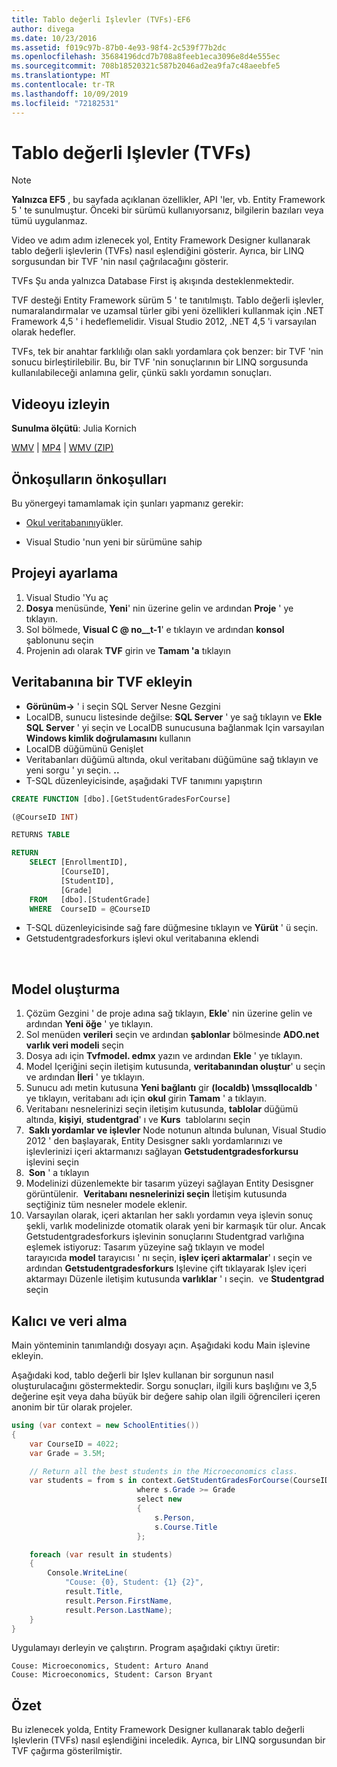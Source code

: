 ```yaml
---
title: Tablo değerli Işlevler (TVFs)-EF6
author: divega
ms.date: 10/23/2016
ms.assetid: f019c97b-87b0-4e93-98f4-2c539f77b2dc
ms.openlocfilehash: 35684196dcd7b708a8feeb1eca3096e8d4e555ec
ms.sourcegitcommit: 708b18520321c587b2046ad2ea9fa7c48aeebfe5
ms.translationtype: MT
ms.contentlocale: tr-TR
ms.lasthandoff: 10/09/2019
ms.locfileid: "72182531"
---
```

# <a name="table-valued-functions-tvfs"></a>Tablo değerli Işlevler (TVFs)
> [!NOTE]
> **Yalnızca EF5** , bu sayfada açıklanan özellikler, API 'ler, vb. Entity Framework 5 ' te sunulmuştur. Önceki bir sürümü kullanıyorsanız, bilgilerin bazıları veya tümü uygulanmaz.

Video ve adım adım izlenecek yol, Entity Framework Designer kullanarak tablo değerli işlevlerin (TVFs) nasıl eşlendiğini gösterir. Ayrıca, bir LINQ sorgusundan bir TVF 'nin nasıl çağrılacağını gösterir.

TVFs Şu anda yalnızca Database First iş akışında desteklenmektedir.

TVF desteği Entity Framework sürüm 5 ' te tanıtılmıştı. Tablo değerli işlevler, numaralandırmalar ve uzamsal türler gibi yeni özellikleri kullanmak için .NET Framework 4,5 ' i hedeflemelidir. Visual Studio 2012, .NET 4,5 'i varsayılan olarak hedefler.

TVFs, tek bir anahtar farklılığı olan saklı yordamlara çok benzer: bir TVF 'nin sonucu birleştirilebilir. Bu, bir TVF 'nin sonuçlarının bir LINQ sorgusunda kullanılabileceği anlamına gelir, çünkü saklı yordamın sonuçları.

## <a name="watch-the-video"></a>Videoyu izleyin

**Sunulma ölçütü**: Julia Kornich

[WMV](https://download.microsoft.com/download/6/0/A/60A6E474-5EF3-4E1E-B9EA-F51D2DDB446A/HDI-ITPro-MSDN-winvideo-tvf.wmv) | [MP4](https://download.microsoft.com/download/6/0/A/60A6E474-5EF3-4E1E-B9EA-F51D2DDB446A/HDI-ITPro-MSDN-mp4video-tvf.m4v) | [WMV (ZIP)](https://download.microsoft.com/download/6/0/A/60A6E474-5EF3-4E1E-B9EA-F51D2DDB446A/HDI-ITPro-MSDN-winvideo-tvf.zip)

## <a name="pre-requisites"></a>Önkoşulların önkoşulları

Bu yönergeyi tamamlamak için şunları yapmanız gerekir:

- [Okul veritabanını](~/ef6/resources/school-database.md)yükler.

- Visual Studio 'nun yeni bir sürümüne sahip

## <a name="set-up-the-project"></a>Projeyi ayarlama

1.  Visual Studio 'Yu aç
2.  **Dosya** menüsünde, **Yeni**' nin üzerine gelin ve ardından **Proje** ' ye tıklayın.
3.  Sol bölmede, **Visual C @ no__t-1**' e tıklayın ve ardından **konsol** şablonunu seçin
4.  Projenin adı olarak **TVF** girin ve **Tamam 'a** tıklayın

## <a name="add-a-tvf-to-the-database"></a>Veritabanına bir TVF ekleyin

-   **Görünüm-&gt;** ' i seçin SQL Server Nesne Gezgini
-   LocalDB, sunucu listesinde değilse: **SQL Server** ' ye sağ tıklayın ve **Ekle SQL Server** ' yi seçin ve LocalDB sunucusuna bağlanmak Için varsayılan **Windows kimlik doğrulamasını** kullanın
-   LocalDB düğümünü Genişlet
-   Veritabanları düğümü altında, okul veritabanı düğümüne sağ tıklayın ve yeni sorgu ' yı seçin. **..**
-   T-SQL düzenleyicisinde, aşağıdaki TVF tanımını yapıştırın

``` SQL
CREATE FUNCTION [dbo].[GetStudentGradesForCourse]

(@CourseID INT)

RETURNS TABLE

RETURN
    SELECT [EnrollmentID],
           [CourseID],
           [StudentID],
           [Grade]
    FROM   [dbo].[StudentGrade]
    WHERE  CourseID = @CourseID
```

-   T-SQL düzenleyicisinde sağ fare düğmesine tıklayın ve **Yürüt** ' ü seçin.
-   Getstudentgradesforkurs işlevi okul veritabanına eklendi

 

## <a name="create-a-model"></a>Model oluşturma

1.  Çözüm Gezgini ' de proje adına sağ tıklayın, **Ekle**' nin üzerine gelin ve ardından **Yeni öğe** ' ye tıklayın.
2.  Sol menüden **verileri** seçin ve ardından **şablonlar** bölmesinde **ADO.net varlık veri modeli** seçin
3.  Dosya adı için **Tvfmodel. edmx** yazın ve ardından **Ekle** ' ye tıklayın.
4.  Model Içeriğini seçin iletişim kutusunda, **veritabanından oluştur**' u seçin ve ardından **İleri** ' ye tıklayın.
5.  Sunucu adı metin kutusuna **Yeni bağlantı** gir **(localdb) \\mssqllocaldb** ' ye tıklayın, veritabanı adı için **okul** girin **Tamam** ' a tıklayın.
6.  Veritabanı nesnelerinizi seçin iletişim kutusunda, **tablolar** düğümü altında, **kişiyi**, **studentgrad**' ı ve **Kurs**  tablolarını seçin
7.   **Saklı yordamlar ve işlevler** Node notunun altında bulunan, Visual Studio 2012 ' den başlayarak, Entity Desisgner saklı yordamlarınızı ve işlevlerinizi içeri aktarmanızı sağlayan **Getstudentgradesforkursu** işlevini seçin
8.   **Son** ' a tıklayın
9.  Modelinizi düzenlemekte bir tasarım yüzeyi sağlayan Entity Desisgner görüntülenir.  **Veritabanı nesnelerinizi seçin** İletişim kutusunda seçtiğiniz tüm nesneler modele eklenir.
10. Varsayılan olarak, içeri aktarılan her saklı yordamın veya işlevin sonuç şekli, varlık modelinizde otomatik olarak yeni bir karmaşık tür olur. Ancak Getstudentgradesforkurs işlevinin sonuçlarını Studentgrad varlığına eşlemek istiyoruz: Tasarım yüzeyine sağ tıklayın ve model tarayıcıda **model** tarayıcısı ' nı seçin, **işlev içeri aktarmalar**' ı seçin ve ardından **Getstudentgradesforkurs** Işlevine çift tıklayarak Işlev içeri aktarmayı Düzenle iletişim kutusunda **varlıklar** ' ı seçin.  ve **Studentgrad** seçin

## <a name="persist-and-retrieve-data"></a>Kalıcı ve veri alma

Main yönteminin tanımlandığı dosyayı açın. Aşağıdaki kodu Main işlevine ekleyin.

Aşağıdaki kod, tablo değerli bir Işlev kullanan bir sorgunun nasıl oluşturulacağını göstermektedir. Sorgu sonuçları, ilgili kurs başlığını ve 3,5 değerine eşit veya daha büyük bir değere sahip olan ilgili öğrencileri içeren anonim bir tür olarak projeler.

``` csharp
using (var context = new SchoolEntities())
{
    var CourseID = 4022;
    var Grade = 3.5M;

    // Return all the best students in the Microeconomics class.
    var students = from s in context.GetStudentGradesForCourse(CourseID)
                            where s.Grade >= Grade
                            select new
                            {
                                s.Person,
                                s.Course.Title
                            };

    foreach (var result in students)
    {
        Console.WriteLine(
            "Couse: {0}, Student: {1} {2}",
            result.Title,  
            result.Person.FirstName,  
            result.Person.LastName);
    }
}
```

Uygulamayı derleyin ve çalıştırın. Program aşağıdaki çıktıyı üretir:

```console
Couse: Microeconomics, Student: Arturo Anand
Couse: Microeconomics, Student: Carson Bryant
```

## <a name="summary"></a>Özet

Bu izlenecek yolda, Entity Framework Designer kullanarak tablo değerli Işlevlerin (TVFs) nasıl eşlendiğini inceledik. Ayrıca, bir LINQ sorgusundan bir TVF çağırma gösterilmiştir.
